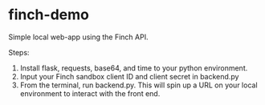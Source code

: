 # finch-demo
Simple local web-app using the Finch API.


Steps:
1. Install flask, requests, base64, and time to your python environment.
2. Input your Finch sandbox client ID and client secret in backend.py
3. From the terminal, run backend.py. This will spin up a URL on your local environment to interact with the front end.
